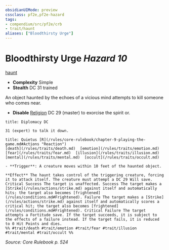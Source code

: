 ```yaml
---
obsidianUIMode: preview
cssclass: pf2e,pf2e-hazard
tags:
- compendium/src/pf2e/crb
- trait/haunt
aliases: ["Bloodthirsty Urge"]
---
```

# Bloodthirsty Urge *Hazard 10*  
[haunt](/rules/traits/haunt.md)  

- **Complexity** Simple
- **Stealth** DC 31 trained  

An object haunted by the echoes of a vicious mind attempts to kill someone who comes near.

- **Disable** [Religion](/compendium/skills.md#Religion) DC 29 (master) to exorcise the spirit or.  
     
```ad-embed-ability
title: Diplomacy DC

31 (expert) to talk it down.
```
```ad-embed-ability
title: Quietus [R](/rules/core-rulebook/chapter-9-playing-the-game.md#Actions "Reaction")
[death](/rules/traits/death.md)  [emotion](/rules/traits/emotion.md)  [fear](/rules/traits/fear.md)  [illusion](/rules/traits/illusion.md)  [mental](/rules/traits/mental.md)  [occult](/rules/traits/occult.md)  

- **Trigger**: A creature moves within 10 feet of the haunted object.

**Effect** The haunt takes control of the triggering creature, forcing it to attack itself. The creature must attempt a DC 29 Will save. Critical Success The target is unaffected. Success The target makes a [Strike](/rules/actions/strike.md) against itself and automatically hits; the target also becomes [frightened](/rules/conditions.md#Frightened). Failure The target makes a [Strike](/rules/actions/strike.md) against itself and automatically scores a critical hit; the target also becomes [frightened](/rules/conditions.md#Frightened). Critical Failure The target attempts a Fortitude save. If the target succeeds, it is subject to the effects of a failure instead. If the target fails, it is reduced to 0 Hit Points and dies.  
%% #trait/death #trait/emotion #trait/fear #trait/illusion #trait/mental #trait/occult %%
```

*Source: Core Rulebook p. 524*